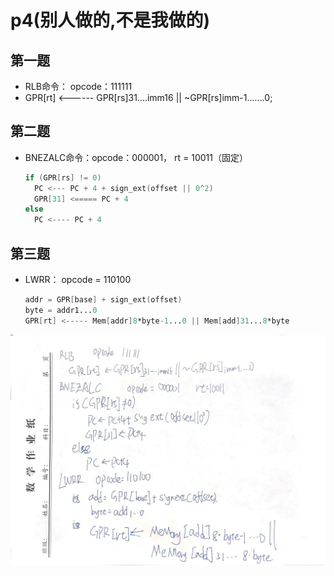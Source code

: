 # p4(别人做的,不是我做的)

## 第一题

- RLB命令： opcode：111111
- GPR[rt] <------ GPR[rs]31....imm16 || ~GPR[rs]imm-1.......0;



## 第二题

- BNEZALC命令：opcode：000001， rt = 10011（固定）

  ```verilog
  if (GPR[rs] != 0)
  	PC <--- PC + 4 + sign_ext(offset || 0^2)
  	GPR[31] <===== PC + 4
  else 
  	PC <---- PC + 4
  ```

  

## 第三题

- LWRR： opcode = 110100

  ```verilog
  addr = GPR[base] + sign_ext(offset)
  byte = addr1...0
  GPR[rt] <----- Mem[addr]8*byte-1...0 || Mem[add]31...8*byte
  ```





![](1.jpg)